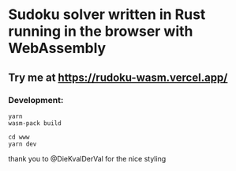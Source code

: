 # Sudoku solver written in Rust running in the browser with WebAssembly

## Try me at https://rudoku-wasm.vercel.app/

### Development: 

```
yarn
wasm-pack build

cd www
yarn dev
```

thank you to @DieKvalDerVal for the nice styling
